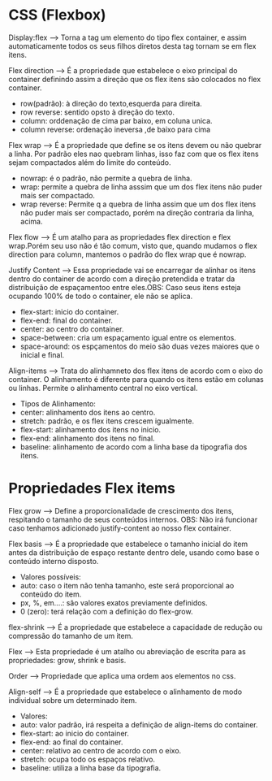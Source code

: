 # CSS (Flexbox)

Display:flex --> Torna a tag um elemento do tipo flex container, e assim automaticamente todos os seus filhos diretos desta tag tornam se em flex itens.

Flex direction -->  É a propriedade que estabelece o eixo principal do container definindo assim a direção que os flex itens são colocados no flex container.

* row(padrão): à direção do texto,esquerda para direita.
* row reverse: sentido opsto à direção do texto.
* column: orddenação de cima par baixo, em coluna unica.
* column reverse: ordenação ineversa ,de baixo para cima 

Flex wrap --> É a propriedade que define se os itens devem ou não quebrar a linha. Por padrão eles nao quebram linhas, isso faz com que os flex itens sejam compactados além do limite do conteúdo.

* nowrap: é o padrão, não permite a quebra de linha.
* wrap: permite a quebra de linha asssim que um dos flex itens não puder mais ser compactado.
* wrap reverse: Permite q a quebra de linha assim que um dos flex itens não puder mais ser compactado, porém na direção contraria da linha, acima.

Flex flow --> É um atalho para as propriedades flex direction e flex wrap.Porém seu uso não é tão comum, visto que, quando mudamos o flex direction para column, mantemos o padrão do flex wrap que é nowrap.

Justify Content --> Essa propriedade vai se encarregar de alinhar os itens dentro do container de acordo com a direção pretendida e tratar da distribuição de espaçamentoo entre eles.OBS: Caso seus itens esteja ocupando 100% de todo o container, ele não se aplica.

* flex-start: inicio do container.
* flex-end: final do container.
* center: ao centro do container.
* space-between: cria um espaçamento igual entre os elementos.
* space-around: os espçamentos do meio são duas vezes maiores que o inicial e final.

Align-items --> Trata do alinhamneto dos flex itens de acordo com o eixo do container. O alinhamento é diferente para quando os itens estão em colunas ou linhas. Permite o alinhamento central no eixo vertical.

* Tipos de Alinhamento:
* center: alinhamento dos itens ao centro.
* stretch: padrão, e os flex itens crescem igualmente. 
* flex-start: alinhamento dos itens no inicio.
* flex-end: alinhamento dos itens no final.
* baseline: alinhamento de acordo com a linha base da tipografia dos itens.

# Propriedades Flex items

Flex grow --> Define a proporcionalidade de crescimento dos itens, respitando o tamanho de seus conteúdos internos. OBS: Não irá funcionar caso tenhamos adicionado justify-content ao nosso flex container.

Flex basis --> É a propriedade que estabelece o tamanho inicial do item antes da distribuição de espaço restante dentro dele, usando como base o conteúdo interno disposto.

* Valores possíveis:
* auto: caso o item não tenha tamanho, este será proporcional ao conteúdo do item.
* px, %, em....: são valores exatos previamente definidos.
* 0 (zero): terá relação com a definição do flex-grow.

flex-shrink --> É a propriedade que estabelece a capacidade de redução ou compressão do tamanho de um item.

Flex --> Esta propriedade é um atalho ou abreviação de escrita para as propriedades: grow, shrink e basis.

Order --> Propriedade que aplica uma ordem aos elementos no css.

Align-self --> É a propriedade que estabelece o alinhamento de modo individual sobre um determinado item.

* Valores:
* auto: valor padrão, irá respeita a definição de align-items do container.
* flex-start: ao inicio do container.
* flex-end: ao final do container.
* center: relativo ao centro de acordo com o eixo.
* stretch: ocupa todo os espaços relativo.
* baseline: utiliza a linha base da tipografia.




